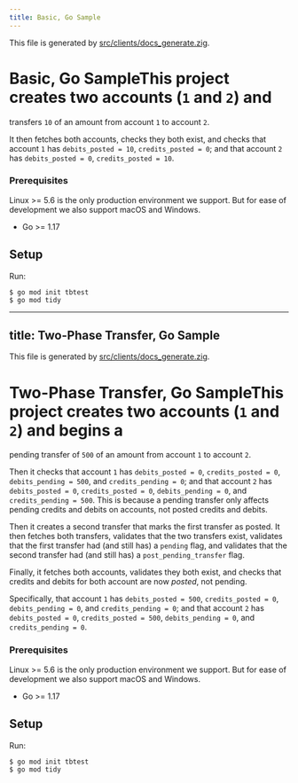 ```yaml
---
title: Basic, Go Sample
---
```


This file is generated by
[src/clients/docs_generate.zig](/src/clients/docs_generate.zig).
# Basic, Go SampleThis project creates two accounts (`1` and `2`) and
transfers `10` of an amount from account `1` to
account `2`.

It then fetches both accounts, checks they both exist, and
checks that account `1` has `debits_posted = 10`,
`credits_posted = 0`; and that account `2` has `debits_posted
= 0`, `credits_posted = 10`.

### Prerequisites

Linux >= 5.6 is the only production environment we
support. But for ease of development we also support macOS and Windows.
* Go >= 1.17

## Setup

Run:

```console
$ go mod init tbtest
$ go mod tidy
```

---
title: Two-Phase Transfer, Go Sample
---

This file is generated by
[src/clients/docs_generate.zig](/src/clients/docs_generate.zig).
# Two-Phase Transfer, Go SampleThis project creates two accounts (`1` and `2`) and begins a
pending transfer of `500` of an amount from account `1` to
account `2`.

Then it checks that account `1` has `debits_posted = 0`,
`credits_posted = 0`, `debits_pending = 500`, and
`credits_pending = 0`; and that account `2` has
`debits_posted = 0`, `credits_posted = 0`, `debits_pending =
0`, and `credits_pending = 500`. This is because a pending
transfer only affects pending credits and debits on accounts,
not posted credits and debits.

Then it creates a second transfer that marks the first
transfer as posted. It then fetches both transfers, validates
that the two transfers exist, validates that the first
transfer had (and still has) a `pending` flag, and validates
that the second transfer had (and still has) a
`post_pending_transfer` flag.

Finally, it fetches both accounts, validates they both exist,
and checks that credits and debits for both account are now
*posted*, not pending.

Specifically, that account `1` has `debits_posted = 500`,
`credits_posted = 0`, `debits_pending = 0`, and
`credits_pending = 0`; and that account `2` has
`debits_posted = 0`, `credits_posted = 500`, `debits_pending =
0`, and `credits_pending = 0`.

### Prerequisites

Linux >= 5.6 is the only production environment we
support. But for ease of development we also support macOS and Windows.
* Go >= 1.17

## Setup

Run:

```console
$ go mod init tbtest
$ go mod tidy
```

